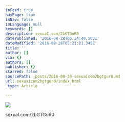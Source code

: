 ```yaml
---
inFeed: true
hasPage: true
inNav: false
inLanguage: null
keywords: []
description: sexuaI.com/2bGTGuR0
datePublished: '2016-08-28T05:24:40.503Z'
dateModified: '2016-08-28T05:21:21.349Z'
title: ''
author: []
via: {}
authors: []
publisher: {}
starred: false
sourcePath: _posts/2016-08-28-sexuaicom2bgtgur0.md
url: sexuaicom2bgtgur0/index.html
_type: Article

---
```

![](https://the-grid-user-content.s3-us-west-2.amazonaws.com/9f76f010-71f3-4d53-830d-a34f63253f40.jpg)

sexuaI.com/2bGTGuR0